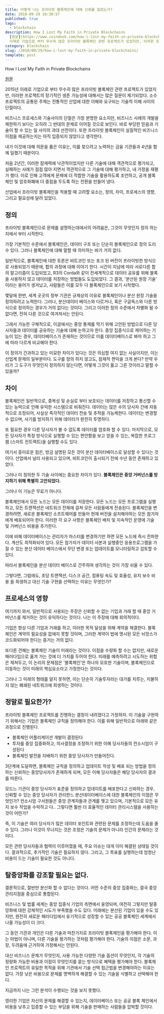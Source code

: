 ```yaml
---
title: 어떻게 나는 프라이빗 블록체인에 대해 신뢰를 잃었는가?
date: 2018-09-29 10:30:57
published: true
tags:
  - blockchain
description: How I Lost My Faith in Private Blockchains
  [원문](https://www.coindesk.com/how-i-lost-my-faith-in-private-blockchains/)  2015년
  이래로 기업으로 부터 무수히 많은 프라이빗 블록체인 관련 프로젝트가 있었지만, 이러한 프로젝트의 장기적인 생존 가능성에 대해서는 많은...
category: blockchain
slug: /2018/09/29/how-i-lost-my-faith-in-private-blockchains/
template: post
---
```

How I Lost My Faith in Private Blockchains

[원문](https://www.coindesk.com/how-i-lost-my-faith-in-private-blockchains/)

2015년 이래로 기업으로 부터 무수히 많은 프라이빗 블록체인 관련 프로젝트가 있었지만, 이러한 프로젝트의 장기적인 생존 가능성에 대해서는 많은 질문이 제기되었다. 소수 프로젝트의 공통된 주제는 전통적인 산업에 대한 이해와 요구되는 기술적 이해 사이의 단절이다. 

비즈니스 프로세스와 기술사이의 단절은 가장 분명한 요소지만, 비즈니스 사례의 개발을 제한하기 보다는 오히려 그 반대의 문제로 이어질 것으로 보인다. 바로 부당한 믿음과 기술이 할 수 있는 일 사이의 과대 선전이다. 또한 프라이빗 블록체인이 실질적인 비즈니스 이점을 제공하는지는 아직 입증되지 않았다고 생각한다.

내가 이것에 대해 의문을 품은 이유는, 이를 찾으려고 노력하는 금융 기관들과 4년을 함께 일했기 때문이다.

처음 2년간, 이러한 잠재력에 낙관적이었지만 다른 기술에 대해 객관적으로 평가되고, 실패하는 사례가 점점 많아 지면서 객관적으로 그 기술에 대해 평가하고, 내 가정을 재평가 했다. 이로 인해 고객에게 문제에 더 적합한 기술을 활용하도록 조언하고, 공개 블록체인 및 암호화폐에 더 중점을 두도록 하는 전환을 만들어 냈다.

산업에서 프라이빗 블록체인을 적용할 때 고려할 요소는, 정의, 차이, 프로세스의 영향, 그리고 필요성에 달려 있었다.

## 정의

프라이빗 블록체인으로 문제를 설명하는데에서의 어려움은, 그것이 무엇인지 정의 하는지에서 부터 시작한다.

가장 기본적인 수준에서 블록체인은, 데이터 구조 또는 단순히 블록체인으로 정의 도리 수 있다. 그러나 블록체인에 대해 말할 때 의미하는 바가 거의 없다.

일반적으로, 블록체인에 대한 토론은 비트코인 또는 포크 된 버전이 프라이빗한 방식으로 사용되었기 때문에, 합의 과정에 대해 이야기 한다. 시간이 지남에 따라 서로다른 합의 알고리즘이 도입되었고, R3의 Corda와 같이 전세계적으로 데이터 공유를 위해 블록을 사용하지 않고 데이터를 저장하는 방법들도 도입되었다. 그 결과, '분산된 원장 기술' 이라는 용어가 생겨났고, 사람들은 이를 모두 다 블록체인으로 보기 시작했다.

몇달에 한번, 세계 곳곳의 정부 기관은 규제상의 이유로 블록체인이나 분산 원장 기술을 정의하려고 노력한다. 그러나, 분산데이터 베이스와 다르거나, 혹은 구글독스와 다른 방식으로 정의하는 경우가 거의 없다는 것이다. 그리고 이러한 정의 수준에서 차별화 될 수 없다면, 전혀 다른 것으로 여겨져서는 안된다.

그래서 가능한 구체적으로, 이글에서는 중앙 통제를 막기 위해 고안된 방법으로 다른 당사자들과 데이터를 공유하는 기술에 대해 논하고자 한다. 중앙 집중식으로 제어하는 기능이 있는 경우, 데이터베이스가 존재하는 것이므로 이를 데이터베이스로 봐야 하고 그에 따라 다르게 비교해야 한다.

이 정의가 간과하고 있는 미묘한 차이가 있다는 것은 의심할 여지 없는 사실이지만, 이는 산업계 문제의 일부분이다. 도구를 정의 하지 않고도, 잠재적 편익을 크게 본다? 만약 우리가 그 도구가 무엇인지 정의하지 않는다면, 어떻게 그것이 옳고 그른 것이라고 말할 수 있을까?

## 차이

블록체인은 일반적으로, 중복성 및 손실로 부터 보호되는 데이터를 저장하고 통신할 수 있는 능력으로 인해 유익한 시스템으로 비춰진다. 데이터는 많은 수의 당사자 간에 자동적으로 조정되어, 사실상 즉각적인 데이터 전송 및 추적을 가능케한다. 데이터는 변경할 수 없으며, 사기를 방지하기 위해 데이터가 완전히 투명하다.

또 필요한 경우 다른 당사자가 볼 수 없도록 데이터를 암호화 할 수 있다. 마지막으로, 모든 당사자가 특정 방식으로 실행할 수 있는 편안함을 보고 얻을 수 있는, 복잡한 프로그램 (스마트 컨트랙트)을 실행할 수도 있다.

여기서 흥미로운 점은, 방금 설명된 모든 것이 분산 데이터베이스로 달성할 수 있다는 것이다. 산업에서 널리 사용되고 있으며, 비트코인이 출시되기 전에 수년 동안 존재하고 있었다.

그러나 이 정의한 두 기술 사이에는 중요한 차이가 있다. **블록체인은 중앙 거버넌스를 방지하기 위해 특별히 고안되었다.**

그러나 이 기능은 무료가 아니다.

블록체인에서 모든 노드는 모든 데이터를 저장한다. 모든 노드는 모든 프로그램을 실행하고, 모든 트랜잭션은 네트워크 전체에 걸쳐 모든 사람들에게 전송된다. 블록체인을 변경하려면, 새로운 블록체인 소프트웨어를 만들어 현재 버전을 설치해야하는 모든 참가자에게 배포되어야 한다. 이러한 각 요구 사항은 블록체인 배치 및 지속적인 운영에 기술 및 거버넌스 비용을 추가한다.

이에 비해 데이터베이스는 관리자가 마스터를 변경하기만 하면 모든 노드에 즉시 전파한다. 계산도 최적화되어 있다. 모든 참가자가 데이터 사본과 실행중인 응용프로그램을 가질 수 있는 분산 데이터 베이스에서 무단 변경 또는 업데이트를 모니터링하고 검토할 수 있다.

따라서 블록체인을 분산 데이터 베이스로 간주하여 생각하는 것이 가장 쉬울 수 있다.

그렇다면, 그럼에도, 초당 트랜잭션, 디스크 공간, 컴퓨팅 속도 및 효율성, 유지 보수 비용 을 희생하고 대신 기술 구현을 선택하는 이유는 무엇인가?

## 프로세스의 영향

여기까지 와서, 일반적으로 사용되는 주장은 신뢰할 수 없는 기업과 거래 할 때 중앙 거버넌스를 제거하는 것이 유익하다는 것이다. 나는 이 주장에 대해 회의적이다.

기업은 항상 다른 기업과 거래를 하고, 이러한 목적 달성을 위해 계약을 체결한다. 블록체인은 계약의 필요성을 없애지 못할 것이며, 그러한 계약이 법에 명시된 모든 뉘앙스가 코드화되어야 한다는 증거는 거의 없다.

또다른 견해는 블록체인 기술이 미래라는 것이다. 이점을 수량화 할 수는 없지만, 새로운 패러다임으로 옮겨 가는 것에 더 가치를 두어야 한다. 미래를 예측하려고 시도하는 위험은 제쳐두고, 이 논리의 문제점은 '블록체인'은 하나의 모호한 기술이며, 블록체인으로 이동하는 것이 미래의 핵심요소라고 가정한다는 것이다.

그러나 그 미래의 형태를 알지 못하면, 이는 단순히 기술투자라는 대가를 치루는, 지불하지 않는 폐쇄된 네트워크에 희생하는 것이다.

## 정말로 필요한가?

프라이빗 블록체인 프로젝트를 진행하는 결정이 내려졌다고 가정하자. 이 기술을 구현하기 위해서는 기업은 블록체인 규칙을 정의해야 한다. 이를 위해 일반적으로 아래와 같은 과정으로 진행된다.

- 블록체인 어플리케이션 개발이 결정된다
- 투자를 중앙 집중화하고, 의사결정을 조정하기 위한 이해 당사자들의 컨소시엄이 구성된다
- 블록체인 발전을 지배하기 위한 중앙 당사자가 만들어진다.

3단계에 도달하면, 블록체인 규칙을 정의하고 업데이트 작성 및 배포 되는 방법을 정의하는 신뢰하는 중앙당사자가 존재하게 되며, 모든 이해 당사자들은 해당 당사자의 결과를 따른다.

모드느 기관이 중앙 당사자가 표준을 정의하고 업데이트를 배포한다고 신뢰하는 경우, 신뢰할 수 있는 중앙 당사자가 관리한느 분산데이터베이스에 대한 블록체인의 이점은 무엇인가? 컨소시엄 구서원들은 중앙 관계자들과 관계를 맺고 있으며, 기본적으로 모든 유지 보수 작업을 수락하고 다.. 그렇다면 훨씬 더 효율적인 데이터 관리시스템을 사용하는 것이 어떤가?

즉, 이 기술은 여러 당사자가 많은 데이터 포인트와 관련된 문제를 조정하는데 도움을 줄 수 있다. 그러나 이것이 무너지는 것은 조정은 기술의 문제가 아니라 인간의 문제라는 것이다.

모든 관련 당사자들과 협력이 이루어졌을 때, 주요 이슈는 대게 이미 해결된 상태일 것이다. 결과적으로, 추가적인 기술은 필요하지 않다. 그리고, 그 목표를 실행하는데 엄청난 비용이 드는 기술이 필요한 것도 아니다.

## 탈중앙화를 강조할 필요는 없다.

결론적으로, 절반만 분산화 할 수 없다는 것이다. 어떤 수준의 중앙 집중화는, 결국 중앙 관리지점을 중심으로 통합된다. 

비즈니스 및 법률 세계는 중앙 집중식 기업의 측면에서 웅영되며, 여전히 그렇지만 탈중앙화에 대한 강제적인 시도가 부족했을 수도 있다. 미래에는 분산된 기업이 있을 수도 있지만, 완전히 새로운 패러다임에서 유기적으로 성장할 수 있는 공공 블록체인 세계에서 나올 가능성이 더 크다.

그 동안 기관과 개인은 다른 기술과 마찬가지로 프라이빗 블록체인을 평가해야 한다. 이는 마법이 아니며, 다른 기술을 평가하는 것처럼 평가해야 한다. 기술의 이점은 소문, 과장, 두려움에 근거하여 가정해서는 안된다.

대신 비즈니스 문제가 무엇인지, 사용 가능한 다양한 기술 옵션이 무엇인지, 각 기술의 정량화 가능한 비용과 이점이 무엇인지를 묻는 방식으로 혜택을 평가해야 한다. 블록체인 프로젝트의 유일한 목적을 위해 기관에서 기술 선택 접근법을 변경해야하는 이유는 없다. 가장 낮은 비용으로 문제를 명백하게 해결할 수 있는 기술을 식별하고 선택해야 한다.

지금까지 나는 그런 분석이 수행되는 것을 보지 못했다.

영리한 기업은 자신의 문제를 해결할 수 있는지, 데이터베이스 또는 공공 블록 체인에서 비용을 낮추고 입증할 수 있는 부담을 위해 기술을 판매하는 사람들을 압박할 것이다.